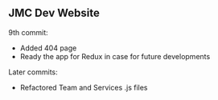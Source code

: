 ## JMC Dev Website

9th commit:
- Added 404 page
- Ready the app for Redux in case for future developments

Later commits:
- Refactored Team and Services .js files